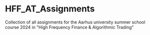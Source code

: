 # HFF_AT_Assignments
Collection of all assignments for the Aarhus university summer school course 2024 in "High Frequency Finance &amp; Algorithmic Trading"
